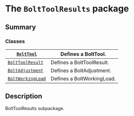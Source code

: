 # The `BoltToolResults` package

## Summary

### Classes

| [`BoltTool`](BoltTool.md#BoltTool)                      | Defines a BoltTool.        |
|---------------------------------------------------------|----------------------------|
| [`BoltToolResult`](BoltToolResult.md#BoltToolResult)    | Defines a BoltToolResult.  |
| [`BoltAdjustment`](BoltAdjustment.md#BoltAdjustment)    | Defines a BoltAdjustment.  |
| [`BoltWorkingLoad`](BoltWorkingLoad.md#BoltWorkingLoad) | Defines a BoltWorkingLoad. |

## Description

BoltToolResults subpackage.

<!-- !! processed by numpydoc !! -->
